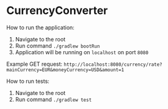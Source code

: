 # CurrencyConverter

How to run the application:
1. Navigate to the root 
2. Run command `./gradlew bootRun`
3. Application will be running on `localhost` on port `8080`

Example GET request:
`http://localhost:8080/currency/rate?mainCurrency=EUR&moneyCurrency=USD&amount=1`

How to run tests:
1. Navigate to the root 
2. Run command `./gradlew test`
